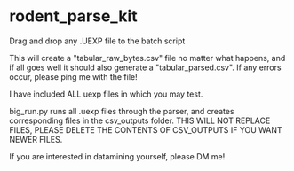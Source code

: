 ﻿# rodent_parse_kit

Drag and drop any .UEXP file to the batch script

This will create a "tabular_raw_bytes.csv" file no matter what happens, and if all goes well it should also generate a "tabular_parsed.csv". If any errors occur, please ping me with the file!

I have included ALL uexp files in which you may test.

big_run.py runs all .uexp files through the parser, and creates corresponding files in the csv_outputs folder. THIS WILL NOT REPLACE FILES, PLEASE DELETE THE CONTENTS OF CSV_OUTPUTS IF YOU WANT NEWER FILES.

If you are interested in datamining yourself, please DM me!
